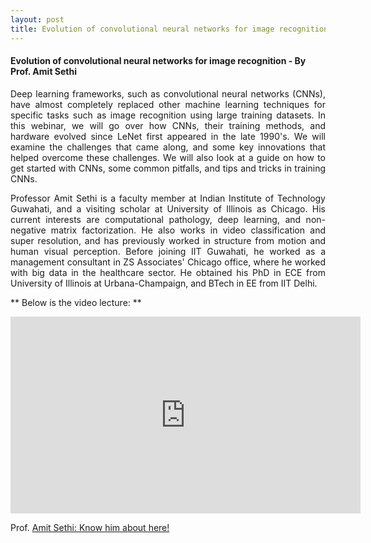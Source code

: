 ```yaml
---
layout: post
title: Evolution of convolutional neural networks for image recognition - By Prof. Amit Sethi
---
```


#### Evolution of convolutional neural networks for image recognition - By Prof. Amit Sethi

<p style="text-align: justify;">Deep learning frameworks, such as convolutional neural networks (CNNs), have almost completely replaced other machine learning techniques for specific tasks such as image recognition using large training datasets. In this webinar, we will go over how CNNs, their training methods, and hardware evolved since LeNet first appeared in the late 1990's. We will examine the challenges that came along, and some key innovations that helped overcome these challenges. We will also look at a guide on how to get started with CNNs, some common pitfalls, and tips and tricks in training CNNs.</p>

<p style="text-align: justify;">Professor Amit Sethi is a faculty member at Indian Institute of Technology Guwahati, and a visiting scholar at University of Illinois as Chicago. His current interests are computational pathology, deep learning, and non-negative matrix factorization. He also works in video classification and super resolution, and has previously worked in structure from motion and human visual perception. Before joining IIT Guwahati, he worked as a management consultant in ZS Associates' Chicago office, where he worked with big data in the healthcare sector. He obtained his PhD in ECE from University of Illinois at Urbana-Champaign, and BTech in EE from IIT Delhi.</p>

** Below is the video lecture: **
<iframe width="560" height="315" src="https://www.youtube.com/embed/_qQZ6kOSa0Y" frameborder="0" allowfullscreen></iframe>

Prof. [Amit Sethi: Know him about here!](https://www.facebook.com/realamitsethi)
